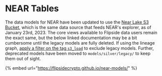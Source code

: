 # NEAR Tables

The data models for NEAR have been updated to use the [Near Lake S3 Bucket](https://docs.near.org/tools/realtime#near-lake-indexer), which is the same data source that feeds NEAR's explorer, as of January 23rd, 2023. The core views available to Flipside data users remain the exact same, but the below linked documentation may be a bit cumbersome until the legacy models are fully deleted. If using the lineage graph, [apply a filter on the tag `s3_load`](https://flipsidecrypto.github.io/near-models/#!/overview?g\_v=1\&g\_i=%2Btag:s3\_load%2B%20%2Btag:api%2B) to exclude legacy models. Further, deprecated models have been moved to `models/silver/legacy/` to keep them out of sight.

{% embed url="https://flipsidecrypto.github.io/near-models/" %}
